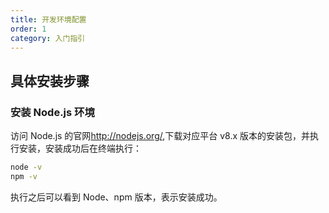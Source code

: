 ```yaml
---
title: 开发环境配置
order: 1
category: 入门指引
---
```


## 具体安装步骤

### 安装 Node.js 环境

访问 Node.js 的官网<http://nodejs.org/>,下载对应平台 v8.x 版本的安装包，并执行安装，安装成功后在终端执行：

```bash
node -v
npm -v
```

执行之后可以看到 Node、npm 版本，表示安装成功。
